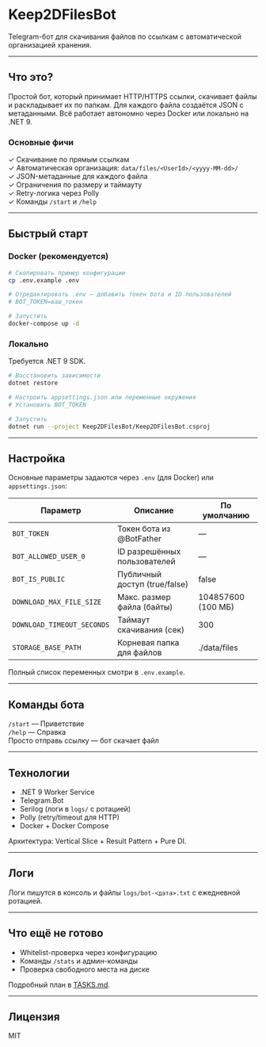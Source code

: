 # Keep2DFilesBot

Telegram-бот для скачивания файлов по ссылкам с автоматической организацией хранения.

---

## Что это?

Простой бот, который принимает HTTP/HTTPS ссылки, скачивает файлы и раскладывает их по папкам. Для каждого файла
создаётся JSON с метаданными. Всё работает автономно через Docker или локально на .NET 9.

### Основные фичи

✓ Скачивание по прямым ссылкам  
✓ Автоматическая организация: `data/files/<UserId>/<yyyy-MM-dd>/`  
✓ JSON-метаданные для каждого файла  
✓ Ограничения по размеру и таймауту  
✓ Retry-логика через Polly  
✓ Команды `/start` и `/help`

---

## Быстрый старт

### Docker (рекомендуется)

```bash
# Скопировать пример конфигурации
cp .env.example .env

# Отредактировать .env — добавить токен бота и ID пользователей
# BOT_TOKEN=ваш_токен

# Запустить
docker-compose up -d
```

### Локально

Требуется .NET 9 SDK.

```bash
# Восстановить зависимости
dotnet restore

# Настроить appsettings.json или переменные окружения
# Установить BOT_TOKEN

# Запустить
dotnet run --project Keep2DFilesBot/Keep2DFilesBot.csproj
```

---

## Настройка

Основные параметры задаются через `.env` (для Docker) или `appsettings.json`:

| Параметр                   | Описание                      | По умолчанию       |
|----------------------------|-------------------------------|--------------------|
| `BOT_TOKEN`                | Токен бота из @BotFather      | —                  |
| `BOT_ALLOWED_USER_0`       | ID разрешённых пользователей  | —                  |
| `BOT_IS_PUBLIC`            | Публичный доступ (true/false) | false              |
| `DOWNLOAD_MAX_FILE_SIZE`   | Макс. размер файла (байты)    | 104857600 (100 МБ) |
| `DOWNLOAD_TIMEOUT_SECONDS` | Таймаут скачивания (сек)      | 300                |
| `STORAGE_BASE_PATH`        | Корневая папка для файлов     | ./data/files       |

Полный список переменных смотри в `.env.example`.

---

## Команды бота

`/start` — Приветствие  
`/help` — Справка  
Просто отправь ссылку — бот скачает файл

---

## Технологии

- .NET 9 Worker Service
- Telegram.Bot
- Serilog (логи в `logs/` с ротацией)
- Polly (retry/timeout для HTTP)
- Docker + Docker Compose

Архитектура: Vertical Slice + Result Pattern + Pure DI.

---

## Логи

Логи пишутся в консоль и файлы `logs/bot-<дата>.txt` с ежедневной ротацией.

---

## Что ещё не готово

- Whitelist-проверка через конфигурацию
- Команды `/stats` и админ-команды
- Проверка свободного места на диске

Подробный план в [TASKS.md](TASKS.md).

---

## Лицензия

MIT
